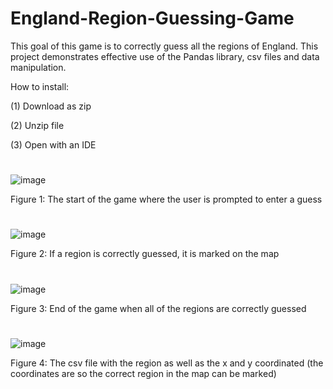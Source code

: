 # England-Region-Guessing-Game
This goal of this game is to correctly guess all the regions of England. This project demonstrates effective use of the Pandas library, csv files and data manipulation.

How to install:

(1) Download as zip

(2) Unzip file

(3) Open with an IDE
#
![image](https://user-images.githubusercontent.com/96390217/184439735-074e59e9-7241-4b71-9099-08fe7c1409cb.png)

Figure 1: The start of the game where the user is prompted to enter a guess
#
![image](https://user-images.githubusercontent.com/96390217/184440423-01d64fb0-5e52-4bb1-83bd-d3766e4a4e54.png)

Figure 2: If a region is correctly guessed, it is marked on the map
#
![image](https://user-images.githubusercontent.com/96390217/184440933-c9220c43-a281-422a-b7fb-db75af014351.png)

Figure 3: End of the game when all of the regions are correctly guessed
#
![image](https://user-images.githubusercontent.com/96390217/184441219-32ca0b71-e34f-410d-b6fe-6d93949649c4.png)

Figure 4: The csv file with the region as well as the x and y coordinated (the coordinates are so the correct region in the map can be marked)



